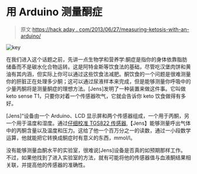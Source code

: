 # 用 Arduino 测量酮症

> 原文:[https://hack aday . com/2013/06/27/measuring-ketosis-with-an-arduino/](https://hackaday.com/2013/06/27/measuring-ketosis-with-an-arduino/)

![key](../Images/cab60267a9142bd56f15edaf1274eb98.png)

在我们进入这个话题之前，先讲一点生物学和营养学:酮症是指你的身体依靠脂肪储备而不是碳水化合物运转。这是阿特金斯等饮食法的基础，尽管吃汉堡肉饼和黄油有其内涵，但实际上你可以通过这些饮食法减肥。酮饮食的一个问题是很难测量你的肝脏正在处理多少酮；这可以通过尿液样本来完成，但是能够测量你呼吸中的少量丙酮将是测量酮症的理想方法。[Jens]发明了一种装置来做这件事。它叫做 keto sense T1，只要你对着一个传感器吹气，它就会告诉你 keto 饮食做得有多好。

[Jens]“设备由一个 Arduino、LCD 显示屏和两个传感器组成，一个用于丙酮，另一个用于温度和湿度。通过[仔细校准 TGS822 传感器](http://jenslabs.com/2013/03/21/calibrating-a-figaro-tgs822-sensor-by-drawing/),【Jens】能够测量呼出气体中的丙酮含量以及温度和压力。这给了他一个百万分之一的读数，通过一小段数学运算，他就能把它转换成酮症时有意义的东西，mmol/l。

没有能够测量血酮水平的实验室，很难说[Jens]设备是否真的如预期那样工作。不过，如果他找到了进入实验室的方法，就有可能将他的传感器值与血液酮结果相关联，并提高他的传感器的准确性。
